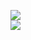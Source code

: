 [![](https://img.shields.io/badge/Made%20With-Github%20Spray-lightgrey.svg?style=for-the-badge&logo=github)](https://github.com/Annihil/github-spray#25601)  
[![](https://i.imgur.com/2DrTn0Z.gif)](https://github.com/Annihil/github-spray)